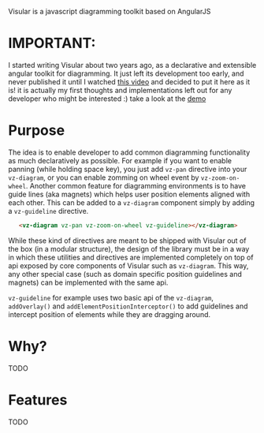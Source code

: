 Visular is a javascript diagramming toolkit based on AngularJS

# IMPORTANT:
I started writing Visular about two years ago, as a declarative and extensible
angular toolkit for diagramming. It just left its development too early, and never published it until I watched [this video](https://www.youtube.com/watch?v=0SARbwvhupQ&feature=youtu.be) and decided to put it here as it is!
it is actually my first thoughts and implementations left out for any developer who might be interested :) 
take a look at the [demo](https://alirezamirian.github.io/visular/demo/)

# Purpose
The idea is to enable developer to add common diagramming functionality as much declaratively as
possible. For example if you want to enable panning (while holding space key), you just add
`vz-pan` directive into your `vz-diagram`, or you can enable zomming on wheel event by 
`vz-zoom-on-wheel`. Another common feature for diagramming environments is to have guide lines 
(aka magnets) which helps user position elements aligned with each other. This can be added
to a `vz-diagram` component simply by adding a `vz-guideline` directive.

``` html
   <vz-diagram vz-pan vz-zoom-on-wheel vz-guideline></vz-diagram>
```

While these kind of directives are meant to be shipped with Visular out of the box (in a modular structure),
the design of the library must be in a way in which these utilities and directives are implemented completely on top of 
api exposed by core components of Visular such as `vz-diagram`. This way, any other special case (such as domain 
specific position guidelines and magnets) can be implemented with the same api.

`vz-guideline` for example uses two basic api of the `vz-diagram`, `addOverlay()` and `addElementPositionInterceptor()` 
to add guidelines and intercept position of elements while they are dragging around.

# Why?
TODO
# Features
TODO
